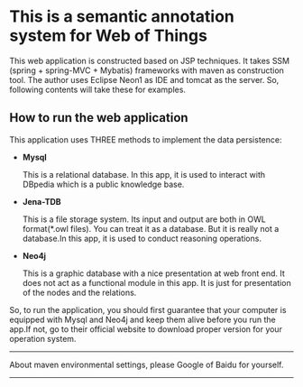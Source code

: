 # This is a semantic annotation system for Web of Things
This web application is constructed based on JSP techniques. It takes SSM (spring + spring-MVC + Mybatis) frameworks with maven as construction tool. The author uses Eclipse Neon1 as IDE and tomcat as the server. So, following contents will take these for examples.
## How to run the web application
This application uses THREE methods to implement the data persistence:

- **Mysql**

	This is a relational database. In this app, it is used  to interact with DBpedia which is a public knowledge base.
- **Jena-TDB**

	This is a file storage system. Its input and output are both in OWL format(*.owl files). You can treat it as a database. But it is really not a database.In this app, it is used to conduct reasoning operations.
- **Neo4j**

	This is a graphic database with a nice presentation at web front end. It does not act as a functional module in this app. It is just for presentation of the nodes and the relations.

So, to run the application, you should first guarantee that your computer is equipped with Mysql and Neo4j and keep them alive before you run the app.If not, go to their official website to download proper version for your operation system.  
<hr>
About maven environmental settings, please Google of Baidu for yourself.
<hr>


